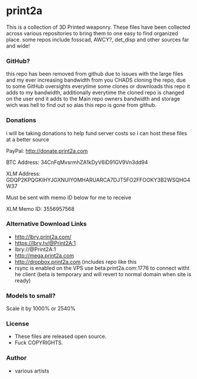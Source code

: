 # print2a

This is a collection of 3D Printed weaponry. These files have been collected across various repositories to bring them to one easy to find organized place. some repos include fosscad, AWCY?, det_disp and other sources far and wide!

### GitHub?
this repo has been removed from github due to issues with the large files and my ever increasing bandwidth from you CHADS cloning the repo, due to some GitHub oversights everytime some clones or downloads this repo it adds to my bandwidth, additionally everytime the cloned repo is changed on the user end it adds to the Main repo owners bandwidth and storage wich was hell to find out so alas this repo is gone from github.

### Donations
i will be taking donations to help fund server costs so i can host these files at a better source

PayPal: http://donate.print2a.com

BTC Address: 34CnFqMvsrmhZA1kDyV6iD91GV9Vn3dd94

XLM Address: GDQP2KPQGKIHYJGXNUIYOMHARUARCA7DJT5FO2FFOOKY3B2WSQHG4W37

Must be sent with memo ID below for me to receive

XLM Memo ID: 3556957568

### Alternative Download Links
- http://lbry.print2a.com/
- https://lbry.tv/@Print2A:1
- lbry://@Print2A:1
- http://mega.print2a.com
- http://dropbox.print2a.com (includes repo like this
- rsync is enabled on the VPS use beta.print2a.com:1776 to connect witht he client (beta is temporary and will revert to normal domain when site is ready)

### Models to small?
Scale it by 1000% or 2540%

### License

* These files are released open source.
* Fuck COPYRIGHTS.

### Author
* various artists

